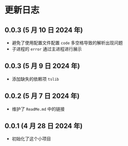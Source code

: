 # 更新日志

## 0.0.3 (5 月 10 日 2024 年)

- 避免了使用配置文件配置 `code` 多空格导致的解析出现问题
- 子进程的 `error` 通过主进程进行展示

## 0.0.3 (5 月 9 日 2024 年)

- 添加缺失的依赖项 `tslib`

## 0.0.2 (5 月 7 日 2024 年)

- 维护了 `ReadMe.md` 中的链接

## 0.0.1 (4 月 28 日 2024 年)

- 初始化了这个小项目
